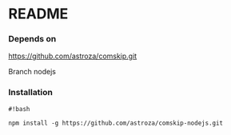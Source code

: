 # README #


### Depends on ###

https://github.com/astroza/comskip.git

Branch nodejs
### Installation ###

```
#!bash

npm install -g https://github.com/astroza/comskip-nodejs.git
```
